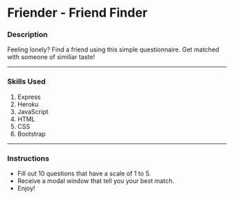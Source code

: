 # Friender - Friend Finder

### Description
Feeling lonely? Find a friend using this simple questionnaire. Get matched with someone of similiar taste!

- - -

### Skills Used
1. Express
2. Heroku
3. JavaScript
4. HTML
5. CSS
6. Bootstrap

- - -

### Instructions
* Fill out 10 questions that have a scale of 1 to 5.
* Receive a modal window that tell you your best match.
* Enjoy!